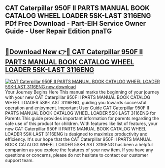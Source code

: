 ## CAT Caterpillar 950F II PARTS MANUAL BOOK CATALOG WHEEL LOADER 5SK-LAST 3116ENG PDf Free Download - Part-ElH Service Owner Guide - User Repair Edition pnaTG

# <h2><a href="http://bc53744.oget.top/?id=CAT+Caterpillar+950F+II+PARTS+MANUAL+BOOK+CATALOG+WHEEL+LOADER+5SK-LAST+3116ENG">🔗Download New 👉🔴 CAT Caterpillar 950F II PARTS MANUAL BOOK CATALOG WHEEL LOADER 5SK-LAST 3116ENG</a></h2>

[![CAT Caterpillar 950F II PARTS MANUAL BOOK CATALOG WHEEL LOADER 5SK-LAST 3116ENG new download](https://i.imgur.com/5g1atiW.png)](http://bc53744.oget.top/?id=CAT+Caterpillar+950F+II+PARTS+MANUAL+BOOK+CATALOG+WHEEL+LOADER+5SK-LAST+3116ENG)
Your Journey Begins Here This manual marks the beginning of your journey with your new CAT Caterpillar 950F II PARTS MANUAL BOOK CATALOG WHEEL LOADER 5SK-LAST 3116ENG, guiding you towards successful operation and enjoyment. Important User Guide CAT Caterpillar 950F II PARTS MANUAL BOOK CATALOG WHEEL LOADER 5SK-LAST 3116ENG for Parents This guide provides important information for parents regarding the safe use of this product for children. With features like list of features, your new CAT Caterpillar 950F II PARTS MANUAL BOOK CATALOG WHEEL LOADER 5SK-LAST 3116ENG is designed to maximize productivity and efficiency. It's our hope that the CAT Caterpillar 950F II PARTS MANUAL BOOK CATALOG WHEEL LOADER 5SK-LAST 3116ENG has been a helpful companion as you explore the features of your new item. If you have any questions or concerns, please do not hesitate to contact our customer support team.
